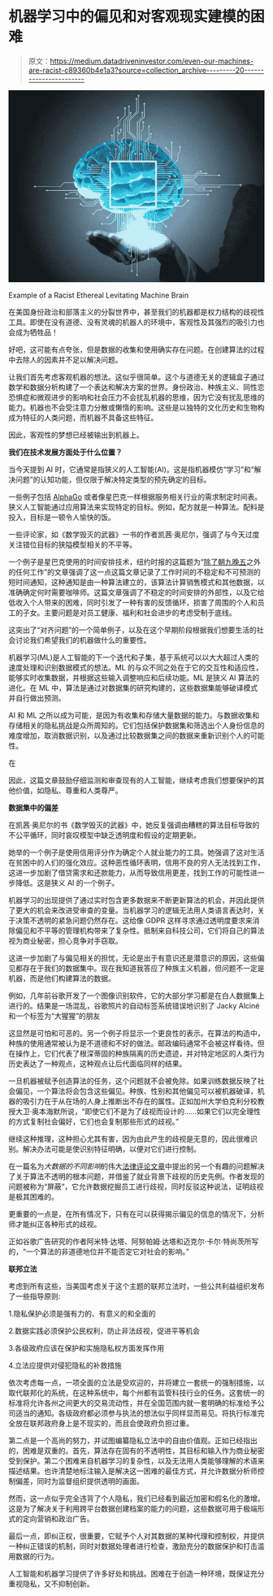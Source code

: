 # 机器学习中的偏见和对客观现实建模的困难

> 原文：<https://medium.datadriveninvestor.com/even-our-machines-are-racist-c89360b4e1a3?source=collection_archive---------20----------------------->

![](img/f09fa6a27df86f0990913ed86175e3d9.png)

Example of a Racist Ethereal Levitating Machine Brain

在美国身份政治和部落主义的分裂世界中，甚至我们的机器都是权力结构的歧视性工具。即使在没有道德、没有灵魂的机器人的环境中，客观性及其强烈的吸引力也会成为牺牲品！

好吧，这可能有点夸张，但是数据的收集和使用确实存在问题。在创建算法的过程中去除人的因素并不足以解决问题。

让我们首先考虑客观机器的想法。这似乎很简单。这个与道德无关的逻辑盒子通过数学和数据分析构建了一个表达和解决方案的世界。身份政治、种族主义、同性恋恐惧症和微观进步的影响和社会压力不会扰乱机器的思维，因为它没有扰乱思维的能力。机器也不会受注意力分散或懒惰的影响。这些是以独特的文化历史和生物构成为特征的人类问题，而机器不具备这些特征。

因此，客观性的梦想已经被输出到机器上。

**我们在技术发展方面处于什么位置？**

当今天提到 AI 时，它通常是指狭义的人工智能(AI)。这是指机器模仿“学习”和“解决问题”的认知功能，但仅限于解决特定类型的预先确定的目标。

一些例子包括 [AlphaGo](https://deepmind.com/blog/alphago-zero-learning-scratch/) 或者像星巴克一样根据服务相关行业的需求制定时间表。狭义人工智能通过应用算法来实现特定的目标。例如，配方就是一种算法。配料是投入，目标是一顿令人愉快的饭。

一些评论家，如《数学毁灭的武器》一书的作者凯茜·奥尼尔，强调了与今天过度关注错位目标的狭隘模型相关的不平等。

一个例子是星巴克使用的时间安排技术，纽约时报的这篇题为“[除了朝九晚五](https://www.nytimes.com/interactive/2014/08/13/us/starbucks-workers-scheduling-hours.html)之外的任何工作”的文章强调了这一点这篇文章记录了工作时间的不稳定和不可预测的短时间通知，这种通知是由一种算法建立的，该算法计算销售模式和其他数据，以准确确定何时需要咖啡师。这篇文章强调了不稳定的时间安排的外部性，以及它给低收入个人带来的困难，同时引发了一种有害的反馈循环，损害了周围的个人和员工的子女。主要问题是对员工健康、福利和社会进步的考虑受制于底线。

这突出了“对齐问题”的一个简单例子，以及在这个早期阶段根据我们想要生活的社会讨论我们希望我们的机器做什么的重要性。

机器学习(ML)是人工智能的下一个迭代和子集，基于系统可以以大大超过人类的速度处理和识别数据模式的想法。ML 的与众不同之处在于它的交互性和适应性，能够实时收集数据，并根据这些输入调整响应和后续功能。ML 是狭义 AI 算法的进化。在 ML 中，算法是通过对数据集的研究构建的，这些数据集能够破译模式并自行做出预测。

AI 和 ML 之所以成为可能，是因为有收集和存储大量数据的能力。与数据收集和存储相关的隐私挑战是众所周知的。它们包括保护数据集和筛选出个人身份信息的难度增加，取消数据识别，以及通过比较数据集之间的数据来重新识别个人的可能性。

在

因此，这篇文章鼓励仔细监测和审查现有的人工智能，继续考虑我们想要保护的其他价值，如隐私、尊重和人类尊严。

**数据集中的偏差**

在凯茜·奥尼尔的书《数学毁灭的武器》中，她反复强调由糟糕的算法目标导致的不公平循环，同时哀叹模型中缺乏透明度和假设的定期更新。

她举的一个例子是使用信用评分作为确定个人就业能力的工具。她强调了这对生活在贫困中的人们的强化效应。这种恶性循环表明，信用不良的穷人无法找到工作，这进一步加剧了借贷需求和还款能力，从而导致信用更差，找到工作的可能性进一步降低。这是狭义 AI 的一个例子。

机器学习的出现提供了通过实时包含更多数据来不断更新算法的机会，并因此提供了更大的机会来改进受审查的变量。当机器学习的逻辑无法用人类语言表达时，关于决策不透明的紧急问题仍然存在。这给像 GDPR 这样寻求通过透明度要求来消除偏见和不平等的管理机构带来了复杂性。抵制来自科技公司，它们将自己的算法视为商业秘密，担心竞争对手窃取。

这进一步加剧了与偏见相关的担忧，无论是出于有意识还是潜意识的原因，这些偏见都存在于我们的数据集中。现在我知道我答应了种族主义机器，但问题不一定是机器，而是他们构建算法的数据。

例如，几年前谷歌开发了一个图像识别软件，它的大部分学习都是在白人数据集上进行的。结果是一场混乱，谷歌照片的自动标签系统错误地识别了 Jacky Alciné和一个标签为“大猩猩”的朋友

这显然是可怕和可恶的。另一个例子将显示一个更良性的表示。在算法的构造中，种族的使用通常被认为是不道德和不好的做法。邮政编码通常不会被这样看待。但在操作上，它们代表了根深蒂固的种族隔离的历史遗迹，并对特定地区的人类行为历史表达了一种观点，这种观点让后代面临同样的结果。

一旦机器被赋予创造算法的任务，这个问题就不会被免除。如果训练数据反映了社会偏见，一个算法将会包含这些偏见。种族、性别和其他偏见可以被机器破译，机器的吸引力在于从在场的人身上推断出不存在的属性。正如加州大学伯克利分校教授大卫·奥本海默所说，“即使它们不是为了歧视而设计的……如果它们以完全理性的方式复制社会偏好，它们也会复制那些形式的歧视。”

继续这种推理，这种担心尤其有害，因为由此产生的歧视是无意的，因此很难识别。解决办法可能是使识别特征明确，以便对它们进行控制。

在一篇名为*大数据的不同影响*的伟大[法律评论文章](https://papers.ssrn.com/sol3/papers.cfm?abstract_id=2477899)中提出的另一个有趣的问题解决了关于算法不透明的根本问题，并借鉴了就业背景下歧视的历史先例。作者发现的问题被称为“屏蔽”，它允许数据挖掘员工进行歧视，同时反驳这种说法，证明歧视是极其困难的。

更重要的一点是，在所有情况下，只有在可以获得揭示偏见的信息的情况下，分析师才能纠正各种形式的歧视。

正如谷歌广告研究的作者阿米特·达塔、阿努帕姆·达塔和迈克尔·卡尔·特尚茨所写的，“一个算法的非道德地位并不能否定它对社会的影响。”

**联邦立法**

考虑到所有这些，当美国考虑关于这个主题的联邦立法时，一些公共利益组织发布了一些指导原则:

1.隐私保护必须是强有力的、有意义的和全面的

2.数据实践必须保护公民权利，防止非法歧视，促进平等机会

3.各级政府应该在保护和实施隐私权方面发挥作用

4.立法应提供对侵犯隐私的补救措施

依次考虑每一点，一项全面的立法是受欢迎的，并将建立一套统一的强制措施，以取代联邦化的系统，在这种系统中，每个州都有监管科技行业的任务。这套统一的标准将允许各州之间更大的交易流动性，并在全国范围内就一套明确的标准给予公司适当的通知。各级政府都必须参与执法的想法似乎同样显而易见。将执行标准完全放在联邦政府身上是不现实的，而且会使政府负担过重。

第二点是一个高尚的努力，并试图编纂隐私立法中的自由价值观。正如已经指出的，困难是双重的。首先，算法存在固有的不透明性，其目标和输入作为商业秘密受到保护。第二个困难来自机器学习的复杂性，以及无法用人类能够理解的术语来描述结果。也许清楚地标注输入是解决这一困难的最佳方式，并允许数据分析师控制偏差，同时为监督组织提供透明的画面。

然而，这一点似乎完全违背了个人隐私，我们已经看到最近加密和假名化的激增。这是为了解决关于利用跨平台数据创建档案的能力的问题，这些数据可用于极端形式的定向营销和政治广告。

最后一点，即纠正权，很重要，它赋予个人对其数据的某种代理和控制权，并提供一种纠正错误的机制，同时对数据处理者进行检查，激励充分的数据保护和打击滥用数据的行为。

人工智能和机器学习提供了许多好处和挑战。困难在于创造一种环境，既保证充分重视隐私，又不抑制创新。